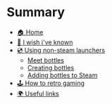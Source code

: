 # Summary

- [🏠 Home](./index.md)
- [🧙 I wish i've known](./wished_knowing.md)  
- [💿 Using non-steam launchers](./non_steam/index.md)
    - [Meet bottles](./non_steam/meet_bottles.md)
    - [Creating bottles](./non_steam/creating_bottles.md)
    - [Adding bottles to Steam](./non_steam/adding_to_steam.md)
- [🕹️ How to retro gaming]()
- [🌍 Useful links]()